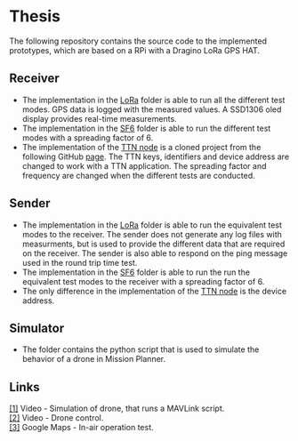 # Thesis
The following repository contains the source code to the implemented prototypes, which are based on a RPi with a Dragino LoRa GPS HAT.
## Receiver
* The implementation in the [LoRa](https://github.com/christofferbrask/Thesis/tree/master/Receiver/LoRa) folder is able to run all the different test modes. GPS data is logged with the measured values. A SSD1306 oled display provides real-time measurements.
* The implementation in the [SF6](https://github.com/christofferbrask/Thesis/tree/master/Receiver/SF6) folder is able to run the different test modes with a spreading factor of 6.
* The implementation of the [TTN node](https://github.com/christofferbrask/Thesis/tree/master/Receiver/TTN%20node) is a cloned project from the following GitHub [page](https://github.com/ernstdevreede/lmic_pi/). The TTN keys, identifiers and device address are changed to work with a TTN application. The spreading factor and frequency are changed when the different tests are conducted. 
## Sender
* The implementation in the [LoRa](https://github.com/christofferbrask/Thesis/tree/master/Sender/LoRa) folder is able to run the equivalent test modes to the receiver. The sender does not generate any log files with measurments, but is used to provide the different data that are required on the receiver. The sender is also able to respond on the ping message used in the round trip time test.
* The implementation in the [SF6](https://github.com/christofferbrask/Thesis/tree/master/Sender/SF6) folder is able to run the run the equivalent test modes to the receiver with a spreading factor of 6.
* The only difference in the implementation of the [TTN node](https://github.com/christofferbrask/Thesis/tree/master/Sender/TTN%20node) is the device address. 
## Simulator
* The folder contains the python script that is used to simulate the behavior of a drone in Mission Planner.
## Links
[[1]](https://youtu.be/Kvb3IbS0xYI) Video - Simulation of drone, that runs a MAVLink script. <br />
[[2]](https://youtu.be/-3Y6np6e9lA) Video - Drone control. <br />
[[3]](https://bit.ly/2LzhaC5) Google Maps - In-air operation test. <br />
